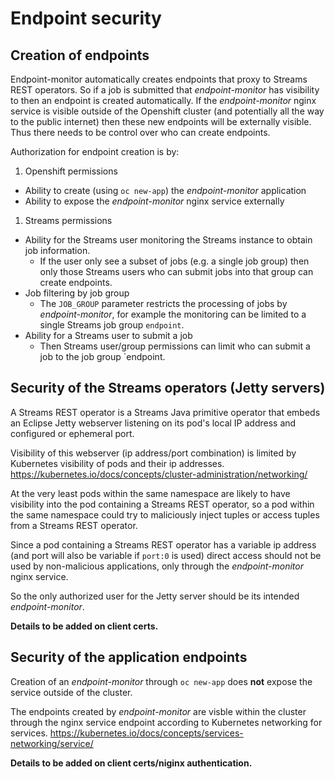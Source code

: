 # Endpoint security

## Creation of endpoints

Endpoint-monitor automatically creates endpoints that proxy to Streams REST operators.
So if a job is submitted that *endpoint-monitor* has visibility to then an endpoint is created automatically.
If the *endpoint-monitor* nginx service is visible outside of the Openshift cluster (and potentially all the way
to the public internet) then these new endpoints will be externally visible. Thus there needs to be control over
who can create endpoints.

Authorization for endpoint creation is by:

1. Openshift permissions
  * Ability to create (using `oc new-app`) the *endpoint-monitor* application
  * Ability to expose the *endpoint-monitor* nginx service externally
1. Streams permissions
  * Ability for the Streams user monitoring the Streams instance to obtain job information.
     * If the user only see a subset of jobs (e.g. a single job group) then only those Streams users who can
       submit jobs into that group can create endpoints.
  * Job filtering by job group
     * The `JOB_GROUP` parameter restricts the processing of jobs by *endpoint-monitor*, for example the monitoring
       can be limited to a single Streams job group `endpoint`.
  * Ability for a Streams user to submit a job
     * Then Streams user/group permissions can limit who can submit a job to the job group `endpoint.
     
## Security of the Streams operators (Jetty servers)

A Streams REST operator is a Streams Java primitive operator that embeds an Eclipse Jetty webserver listening on its
pod's local IP address and configured or ephemeral port.

Visibility of this webserver (ip address/port combination) is limited by Kubernetes visibility of pods and their ip addresses.
https://kubernetes.io/docs/concepts/cluster-administration/networking/

At the very least pods within the same namespace are likely to have visibility into the pod containing a Streams REST operator,
so a pod within the same namespace could try to maliciously inject tuples or access tuples from a Streams REST operator.

Since a pod containing a Streams REST operator has a variable ip address (and port will also be variable if `port:0` is used)
direct access should not be used by non-malicious applications, only through the *endpoint-monitor* nginx service.

So the only authorized user for the Jetty server should be its intended *endpoint-monitor*.

**Details to be added on client certs.**

## Security of the application endpoints

Creation of an *endpoint-monitor* through `oc new-app` does **not** expose the service outside of the cluster.

The endpoints created by *endpoint-monitor* are visble within the cluster through the nginx service endpoint according to Kubernetes networking for services. https://kubernetes.io/docs/concepts/services-networking/service/

**Details to be added on client certs/niginx authentication.**
